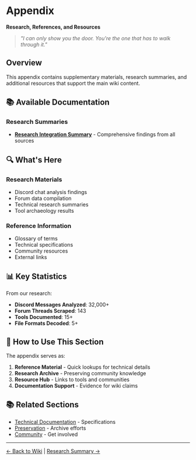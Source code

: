 # Appendix
**Research, References, and Resources**

> *"I can only show you the door. You're the one that has to walk through it."*

## Overview

This appendix contains supplementary materials, research summaries, and additional resources that support the main wiki content.

## 📚 Available Documentation

### Research Summaries
- **[Research Integration Summary](research-integration-summary.md)** - Comprehensive findings from all sources

## 🔍 What's Here

### Research Materials
- Discord chat analysis findings
- Forum data compilation
- Technical research summaries
- Tool archaeology results

### Reference Information
- Glossary of terms
- Technical specifications
- Community resources
- External links

## 📊 Key Statistics

From our research:
- **Discord Messages Analyzed**: 32,000+
- **Forum Threads Scraped**: 143
- **Tools Documented**: 15+
- **File Formats Decoded**: 5+

## 🎯 How to Use This Section

The appendix serves as:
1. **Reference Material** - Quick lookups for technical details
2. **Research Archive** - Preserving community knowledge
3. **Resource Hub** - Links to tools and communities
4. **Documentation Support** - Evidence for wiki claims

## 📚 Related Sections

- [Technical Documentation](../03-technical/index.md) - Specifications
- [Preservation](../07-preservation/index.md) - Archive efforts
- [Community](../08-community/index.md) - Get involved

---

[← Back to Wiki](../index.md) | [Research Summary →](research-integration-summary.md)